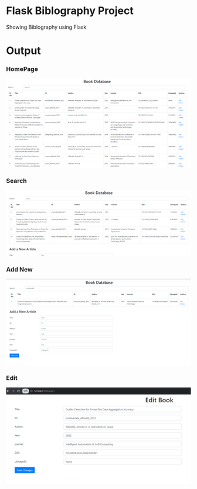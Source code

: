 # Flask Biblography Project

Showing Biblography using Flask

# Output

### HomePage

![Alt text](img/page1.png?raw=true "Page 1")

### Search

![Alt text](img/page3.png?raw=true "Page 3")

### Add New

![Alt text](img/page2.png?raw=true "Page 2")

### Edit

![Alt text](img/page4.png?raw=true "Edit")
